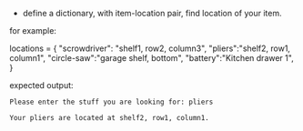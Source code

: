 * define a dictionary, with item-location pair, find location of your item.

for example:

locations = {
    "scrowdriver": "shelf1, row2, column3",
    "pliers":"shelf2, row1, column1",
    "circle-saw":"garage shelf, bottom",
    "battery":"Kitchen drawer 1",
}

expected output:

```
Please enter the stuff you are looking for: pliers

Your pliers are located at shelf2, row1, column1.
```
